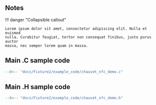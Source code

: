 ## Notes
!!! danger "Collapsible callout"

    Lorem ipsum dolor sit amet, consectetur adipiscing elit. Nulla et euismod
    nulla. Curabitur feugiat, tortor non consequat finibus, justo purus auctor
    massa, nec semper lorem quam in massa.

## Main .C sample code

```c++ title="chauvet_nfc_demo.c" linenums="1"
--8<-- "docs/Fixture2/example_code/chauvet_nfc_demo.c"
```

## Main .H sample code

```c++ title="chauvet_nfc_demo.h" linenums="1"
--8<-- "docs/Fixture2/example_code/chauvet_nfc_demo.h"
```

